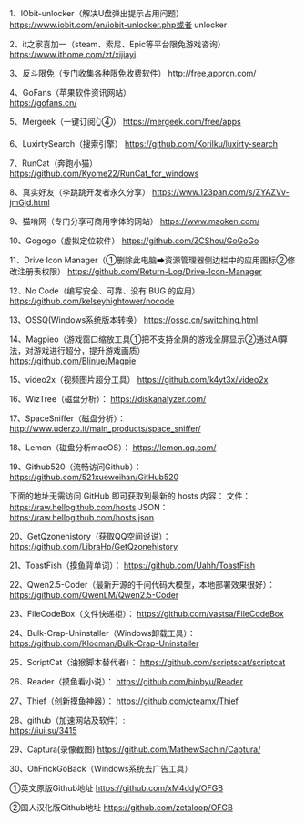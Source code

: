 1、lObit-unlocker（解决U盘弹出提示占用问题）https://www.iobit.com/en/iobit-unlocker.php或者
unlocker

2、it之家喜加一（steam、索尼、Epic等平台限免游戏咨询）
https://www.ithome.com/zt/xijiayi                       
                                                      
3、反斗限免（专门收集各种限免收费软件）
http://free,apprcn.com/

4、GoFans（苹果软件资讯网站）                           
https://gofans.cn/

5、Mergeek（一键订阅👆④）
https://mergeek.com/free/apps

6、LuxirtySearch（搜索引擎）
https://github.com/Korilku/luxirty-search
                                                    
7、RunCat（奔跑小猫）                                 
https://github.com/Kyome22/RunCat_for_windows
                                                        
8、真实好友（李跳跳开发者永久分享）
https://www.123pan.com/s/ZYAZVv-jmGjd.html

9、猫啃网（专门分享可商用字体的网站）
https://www.maoken.com/

10、Gogogo（虚拟定位软件）
https://github.com/ZCShou/GoGoGo

11、Drive Icon Manager（①删除此电脑➡资源管理器侧边栏中的应用图标②修改注册表权限）
https://github.com/Return-Log/Drive-Icon-Manager

12、No Code（编写安全、可靠、没有 BUG 的应用）
https://github.com/kelseyhightower/nocode

13、OSSQ(Windows系统版本转换）
https://ossq.cn/switching.html
                                                       
14、Magpieo（游戏窗口缩放工具①把不支持全屏的游戏全屏显示②通过AI算法，对游戏进行超分，提升游戏画质）                    
https://github.com/Blinue/Magpie
                                                    
15、video2x（视频图片超分工具）
https://github.com/k4yt3x/video2x

16、WizTree（磁盘分析）： 
https://diskanalyzer.com/

17、SpaceSniffer（磁盘分析）： http://www.uderzo.it/main_products/space_sniffer/

18、Lemon（磁盘分析macOS）：
https://lemon.qq.com/

19、Github520（流畅访问Github）：                            https://github.com/521xueweihan/GitHub520

下面的地址无需访问 GitHub 即可获取到最新的
hosts 内容： 
文件：https://raw.hellogithub.com/hosts 
JSON：https://raw.hellogithub.com/hosts.json

20、GetQzonehistory（获取QQ空间说说）： https://github.com/LibraHp/GetQzonehistory

21、ToastFish（摸鱼背单词）： https://github.com/Uahh/ToastFish

22、Qwen2.5-Coder（最新开源的千问代码大模型，本地部署效果很好）：
https://github.com/QwenLM/Qwen2.5-Coder

23、FileCodeBox（文件快递柜）： https://github.com/vastsa/FileCodeBox

24、Bulk-Crap-Uninstaller（Windows卸载工具）： https://github.com/Klocman/Bulk-Crap-Uninstaller

25、ScriptCat（油猴脚本替代者）： https://github.com/scriptscat/scriptcat

26、Reader（摸鱼看小说）： 
https://github.com/binbyu/Reader

27、Thief（创新摸鱼神器）： 
https://github.com/cteamx/Thief

28、github（加速网站及软件）:                            
https://iui.su/3415

29、Captura(录像截图)
https://github.com/MathewSachin/Captura/

30、OhFrickGoBack（Windows系统去广告工具）       

①英文原版Github地址
https://github.com/xM4ddy/OFGB       

②国人汉化版Github地址 
https://github.com/zetaloop/OFGB






















